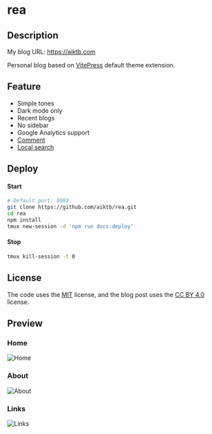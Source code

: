 # rea

## Description

My blog URL: https://aiktb.com

Personal blog based on [VitePress](https://vitepress.dev/) default theme extension.

## Feature

- Simple tones
- Dark mode only
- Recent blogs
- No sidebar
- Google Analytics support
- [Comment](https://github.com/giscus/giscus)
- [Local search](https://github.com/emersonbottero/vitepress-plugin-search)

## Deploy

#### Start

```bash
# Default port: 8083
git clone https://github.com/aiktb/rea.git
cd rea
npm install
tmux new-session -d 'npm run docs:deploy'
```

#### Stop

```bash
tmux kill-session -t 0
```

## License

The code uses the [MIT](https://github.com/aiktb/rea/blob/master/LICENSE) license, and the blog post uses the [CC BY 4.0](https://creativecommons.org/licenses/by/4.0/) license.

## Preview

### Home

![Home](https://s2.loli.net/2023/04/23/d4NTRDUwWQih6cE.webp)

### About

![About](https://s2.loli.net/2023/04/23/Bdt8hrs6cIRCl3E.webp)

### Links

![Links](https://s2.loli.net/2023/04/23/kXO8fFJdPWUZIT7.webp)
